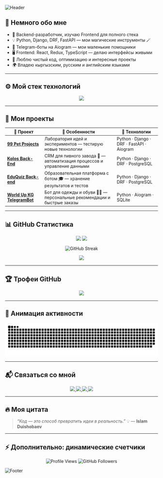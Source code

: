 <!-- ✨ HEADER -->
![Header](https://capsule-render.vercel.app/api?type=waving&color=0:1E3A8A,100:38B2AC&height=220&section=header&text=Islam%20Duishobaev%20🚀&fontSize=50&fontColor=fff&fontAlignY=40&desc=💻Backend%20|%20⚡%20Frontend%20|%20🤖%20TelegramBot&descAlignY=60)

## 🧠 Немного обо мне

- 🎯 Backend-разработчик, изучаю Frontend для полного стека  
- 💡 Python, Django, DRF, FastAPI — мои магические инструменты 🪄  
- 🤖 Telegram-боты на Aiogram — мои маленькие помощники  
- 🖥 Frontend: React, Redux, TypeScript — делаю интерфейсы живыми  
- 🌱 Люблю чистый код, оптимизацию и интересные проекты  
- 🌍 Владею кыргызским, русским и английским языками

---

## ⚙️ Мой стек технологий

<p align="center">
<img src="https://skillicons.dev/icons?i=python,django,fastapi,flask,postgresql,sqlite,mongodb,redis,react,redux,typescript,tailwind,scss,bootstrap,aiogram,celery,api,docker,git,linux,postman,vscode,pycharm,github,graphql,jquery,html,css,linux,nginx,gunicorn,rabbitmq,swagger&theme=dark" />
</p>

---

## 🚀 Мои проекты

| 📁 Проект | 📜 Особенности | 🚀 Технологии |
|------------|-----------------|----------------|
| [**99 Pet Projects**](https://github.com/Islam0122/99_pet_projects_backend) | Лаборатория идей и экспериментов — тестирую новые технологии | Python · Django · DRF · FastAPI · Aiogram |
| [**Kolos Back-End**](https://github.com/Islam0122/kolos_back_end) | CRM для пивного завода 🍺 — автоматизация процессов и управление данными | Python · Django · DRF · PostgreSQL |
| [**EduQuiz Back-end**](https://github.com/Islam0122/EduQuiz_back-end) | Образовательная платформа с ботом 🎓 — хранение результатов и тестов | Python · Django · DRF · PostgreSQL |
| [**World Up KG TelegramBot**](https://github.com/Islam0122/world_up_kg_TelegramBot) | Бот для одежды и обуви 👕👟 — персональные рекомендации и быстрые заказы | Python · Aiogram · SQLite |

---

## 📊 GitHub Статистика

<p align="center">
<img src="https://github-readme-stats.vercel.app/api?username=Islam0122&show_icons=true&theme=tokyonight&hide_border=true&count_private=true&include_all_commits=true" height="170"/>
<img src="https://github-readme-stats.vercel.app/api/top-langs/?username=Islam0122&layout=compact&theme=tokyonight&hide_border=true" height="170"/>
</p>

<p align="center">
<img src="https://streak-stats.demolab.com?user=Islam0122&theme=tokyonight&hide_border=true" alt="GitHub Streak"/>
</p>

<p align="center">
<img src="https://github-profile-summary-cards.vercel.app/api/cards/profile-details?username=Islam0122&theme=tokyonight"/>
</p>

---

## 🏆 Трофеи GitHub

<p align="center">
<img src="https://github-profile-trophy.vercel.app/?username=Islam0122&theme=tokyonight&no-bg=true&no-frame=true&margin-w=8" />
</p>

---

## 🐍 Анимация активности

<p align="center">
<img src="https://raw.githubusercontent.com/Platane/snk/output/github-contribution-grid-snake-dark.svg" alt="snake animation" />
</p>

---

## 📬 Связаться со мной

<p align="center">
<a href="https://t.me/duishobaevislam01">
<img src="https://img.shields.io/badge/-Telegram-27A0D9?style=for-the-badge&logo=telegram&logoColor=white"/>
</a>
<a href="mailto:duishobaevislam01@gmail.com">
<img src="https://img.shields.io/badge/-Gmail-D14836?style=for-the-badge&logo=gmail&logoColor=white"/>
</a>
<a href="https://www.instagram.com/duishobaevislam01/">
<img src="https://img.shields.io/badge/-Instagram-E4405F?style=for-the-badge&logo=instagram&logoColor=white"/>
</a>
<a href="https://www.youtube.com/@duishobaevIslam">
<img src="https://img.shields.io/badge/-YouTube-FF0000?style=for-the-badge&logo=youtube&logoColor=white"/>
</a>
</p>

---

## 🔥 Моя цитата

> *“Код — это способ превратить идеи в реальность.”* 💡 — **Islam Duishobaev**

---

## ⚡ Дополнительно: динамические счетчики

<p align="center">
<img src="https://komarev.com/ghpvc/?username=Islam0122&color=27A0D9&style=flat-square" alt="Profile Views"/>
<img src="https://img.shields.io/github/followers/Islam0122?label=Followers&style=social" alt="GitHub Followers"/>
</p>

![Footer](https://capsule-render.vercel.app/api?type=waving&color=0:38B2AC,100:1E3A8A&height=120&section=footer)
